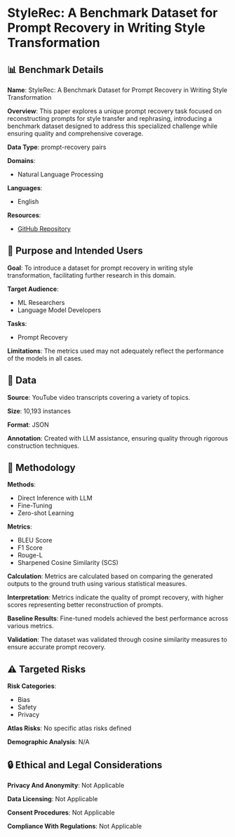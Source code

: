 # StyleRec: A Benchmark Dataset for Prompt Recovery in Writing Style Transformation

## 📊 Benchmark Details

**Name**: StyleRec: A Benchmark Dataset for Prompt Recovery in Writing Style Transformation

**Overview**: This paper explores a unique prompt recovery task focused on reconstructing prompts for style transfer and rephrasing, introducing a benchmark dataset designed to address this specialized challenge while ensuring quality and comprehensive coverage.

**Data Type**: prompt-recovery pairs

**Domains**:
- Natural Language Processing

**Languages**:
- English

**Resources**:
- [GitHub Repository](https://github.com/promptrecovery501/StyleRec)

## 🎯 Purpose and Intended Users

**Goal**: To introduce a dataset for prompt recovery in writing style transformation, facilitating further research in this domain.

**Target Audience**:
- ML Researchers
- Language Model Developers

**Tasks**:
- Prompt Recovery

**Limitations**: The metrics used may not adequately reflect the performance of the models in all cases.

## 💾 Data

**Source**: YouTube video transcripts covering a variety of topics.

**Size**: 10,193 instances

**Format**: JSON

**Annotation**: Created with LLM assistance, ensuring quality through rigorous construction techniques.

## 🔬 Methodology

**Methods**:
- Direct Inference with LLM
- Fine-Tuning
- Zero-shot Learning

**Metrics**:
- BLEU Score
- F1 Score
- Rouge-L
- Sharpened Cosine Similarity (SCS)

**Calculation**: Metrics are calculated based on comparing the generated outputs to the ground truth using various statistical measures.

**Interpretation**: Metrics indicate the quality of prompt recovery, with higher scores representing better reconstruction of prompts.

**Baseline Results**: Fine-tuned models achieved the best performance across various metrics.

**Validation**: The dataset was validated through cosine similarity measures to ensure accurate prompt recovery.

## ⚠️ Targeted Risks

**Risk Categories**:
- Bias
- Safety
- Privacy

**Atlas Risks**:
No specific atlas risks defined

**Demographic Analysis**: N/A

## 🔒 Ethical and Legal Considerations

**Privacy And Anonymity**: Not Applicable

**Data Licensing**: Not Applicable

**Consent Procedures**: Not Applicable

**Compliance With Regulations**: Not Applicable
